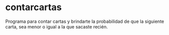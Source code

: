 # contarcartas
Programa para contar cartas y brindarte la probabilidad de que la siguiente carta, sea menor o igual a la que sacaste recién.
